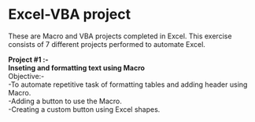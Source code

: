 # Excel-VBA project
These are Macro and VBA projects completed in Excel. This exercise consists of 7 different projects performed to automate Excel.

**Project #1 :-** <br />
**Inseting and formatting text using Macro** <br />
  Objective:- <br />
  -To automate repetitive task of formatting tables and adding header using Macro. <br />
  -Adding a button to  use the Macro. <br />
  -Creating a custom button using Excel shapes. <br />
